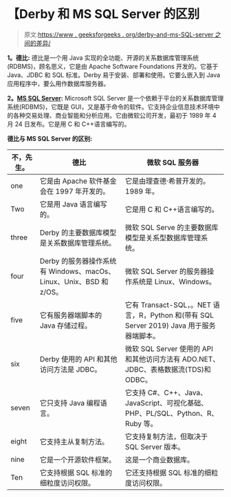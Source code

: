 # 【Derby 和 MS SQL Server 的区别

> 原文:[https://www . geeksforgeeks . org/derby-and-ms-SQL-server 之间的差异/](https://www.geeksforgeeks.org/difference-between-derby-and-ms-sql-server/)

**1。德比:**
德比是一个用 Java 实现的全功能、开源的关系数据库管理系统(RDBMS)，顾名思义，它是由 Apache Software Foundations 开发的。它基于 Java、JDBC 和 SQL 标准。Derby 易于安装、部署和使用。它要么嵌入到 Java 应用程序中，要么用作数据库服务器。

**2。[MS SQL Server](https://www.geeksforgeeks.org/introduction-of-ms-sql-server/):**
Microsoft SQL Server 是一个依赖于平台的关系数据库管理系统(RDBMS)，它既是 GUI，又是基于命令的软件。它支持企业信息技术环境中的各种交易处理、商业智能和分析应用。它由微软公司开发，最初于 1989 年 4 月 24 日发布。它是用 C 和 C++语言编写的。

**德比与 MS SQL Server 的区别:**

<center>

| 不，先生。 | 德比 | 微软 SQL 服务器 |
| --- | --- | --- |
| one | 它是由 Apache 软件基金会在 1997 年开发的。 | 它是由理查德·希普开发的。1989 年。 |
| Two | 它是用 Java 语言编写的。 | 它是用 C 和 C++语言编写的。 |
| three | Derby 的主要数据库模型是关系数据库管理系统。 | 微软 SQL Serve 的主要数据库模型是关系型数据库管理系统。 |
| four | Derby 的服务器操作系统有 Windows、macOs、Linux、Unix、BSD 和 z/OS。 | 微软 SQL Server 的服务器操作系统是 Linux、Windows。 |
| five | 它有服务器端脚本的 Java 存储过程。 | 它有 Transact-SQL，。NET 语言，R，Python 和(带有 SQL Server 2019) Java 用于服务器端脚本。 |
| six | Derby 使用的 API 和其他访问方法是 JDBC。 | 微软 SQL Server 使用的 API 和其他访问方法有 ADO.NET、JDBC、表格数据流(TDS)和 ODBC。 |
| seven | 它只支持 Java 编程语言。 | 它支持 C#、C++、Java、JavaScript、可视化基础、PHP、PL/SQL、Python、R、Ruby 等。 |
| eight | 它支持主从复制方法。 | 它支持复制方法，但取决于 SQL Server 版本。 |
| nine | 它是一个开源软件框架。 | 这是一个商业数据库。 |
| Ten | 它支持根据 SQL 标准的细粒度访问权限。 | 它还支持根据 SQL 标准的细粒度访问权限。 |

</center>